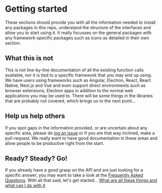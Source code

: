 # Getting started

These sections should provide you with all the information needed to install any packages in this repo, understand the structure of the interfaces and allow you to start using it. It really focusses on the general packages with any framework-specific packages such as icons as detailed in their own section.

## What this is not

This is not line-by-line documentation of all the existing function calls available, nor it is tied to a specific framework that you may end up using. We have users using frameworks such as Angular, Electron, React, React Native, Next.js and Vue and even support direct environments such as browser extensions, Electron apps in addition to the normal web applications you may be used to. There will be some things in the libraries that are probably not covered, which brings us to the next point...

## Help us help others

If you spot gaps in the information provided, or are uncertain about any specific area, please do [log an issue](https://github.com/polkadot-js/ui/issues) or if you are that way inclined, make a pull-request. We really want to have good documentation in these areas and allow people to be productive right from the start.

## Ready? Steady? Go!

If you already have a good grasp on the API and are just looking for a specific answer, you may want to take a look at the [Frequently Asked Questions](FAQ.md). With all that said, let's get started... [What are all these things and what can I do with it](packages.md)
